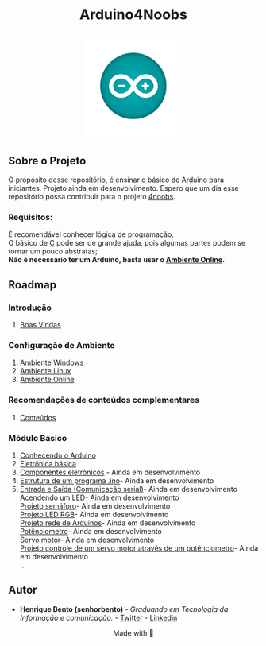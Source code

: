 
<h1 align="center">Arduino4Noobs</h21
>
<p align="center">
    <img src="src/imgs/ino.png" alt="Arduino Uno" width="200">
</p>

## Sobre o Projeto

O propósito desse repositório, é ensinar o básico de Arduino para iniciantes.
Projeto ainda em desenvolvimento. Espero que um dia esse repositório possa contribuir para o projeto [4noobs](https://github.com/he4rt/4noobs).

### Requisitos:  
<p></p>

É recomendável conhecer lógica de programação;  
O básico de [C](https://github.com/jpaulohe4rt/c4noobs) pode ser de grande ajuda, pois algumas partes podem se tornar um pouco abstratas;  
**Não é necessário ter um Arduino, basta usar o [Ambiente Online](/src/2-Ambiente/3-Ambiente-online.md).**  
 
## Roadmap

### Introdução

1. [Boas Vindas](/src/1-Introducao/1-Boas-vindas.md)

### Configuração de Ambiente

1. [Ambiente Windows](/src/2-Ambiente/1-Ambiente-windows.md)
2. [Ambiente Linux](/src/2-Ambiente/2-Ambiente-linux.md)
3. [Ambiente Online](/src/2-Ambiente/3-Ambiente-online.md)

### Recomendações de conteúdos complementares

1. [Conteúdos](/src/3-Extras/1-Extras.md)

### Módulo Básico

01. [Conhecendo o Arduino](/src/4-Modulo-basico/1-Conhecendo.md)
02. [Eletrônica básica](/src/4-Modulo-basico/2-Eletronica-basica.md) 
03. [Componentes eletrônicos](/src/4-Modulo-basico/3-Componentes-eletronicos.md) - Ainda em desenvolvimento
04. [Estrutura de um programa .ino](/src/4-Modulo-basico/4-Estrutura.md)- Ainda em desenvolvimento
05. [Entrada e Saída (Comunicação serial)](/src/4-Modulo-basico/5-IO.md)- Ainda em desenvolvimento  
[Acendendo um LED](/src/4-Modulo-basico/zEm-desenvolvimento.md)- Ainda em desenvolvimento  
[Projeto semáforo](/src/4-Modulo-basico/zEm-desenvolvimento.md)- Ainda em desenvolvimento  
[Projeto LED RGB](/src/4-Modulo-basico/zEm-desenvolvimento.md)- Ainda em desenvolvimento  
[Projeto rede de Arduinos](/src/4-Modulo-basico/zEm-desenvolvimento.md)- Ainda em desenvolvimento  
[Potênciometro](/src/4-Modulo-basico/zEm-desenvolvimento.md)- Ainda em desenvolvimento  
[Servo motor](/src/4-Modulo-basico/zEm-desenvolvimento.md)- Ainda em desenvolvimento  
[Projeto controle de um servo motor através de um potênciometro](/src/4-Modulo-basico/zEm-desenvolvimento.md)- Ainda em desenvolvimento  
...

## Autor

- **Henrique Bento (senhorbento)** - _Graduando em Tecnologia da Informação e comunicação._ - [Twitter](https://twitter.com/_MisterBento) - [Linkedin](https://www.linkedin.com/in/henrique-bento-97a4b8231/)

<p align="center">Made with 💜</p>